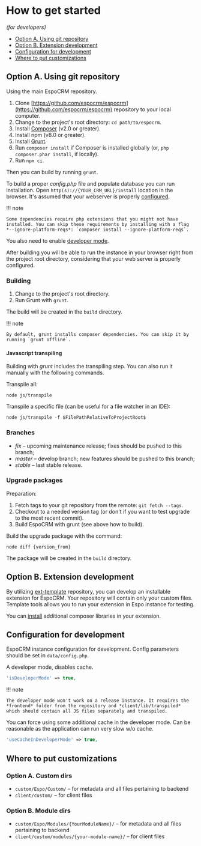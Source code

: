 # How to get started

*(for developers)*

* [Option A. Using git repository](#option-a-using-git-repository)
* [Option B. Extension development](#option-b-extension-development)
* [Configuration for development](#configuration-for-development)
* [Where to put customizations](#where-to-put-customizations)

## Option A. Using git repository

Using the main EspoCRM repository.

1. Clone [https://github.com/espocrm/espocrm](https://github.com/espocrm/espocrm) repository to your local computer.
2. Change to the project's root directory: `cd path/to/espocrm`.
3. Install [Composer](https://getcomposer.org/doc/00-intro.md) (v2.0 or greater).
4. Install npm (v8.0 or greater).
5. Install [Grunt](https://gruntjs.com/installing-grunt).
6. Run `composer install` if Composer is installed globally (or, `php composer.phar install`, if locally).
7. Run `npm ci`.

Then you can build by running `grunt`.

To build a proper *config.php* file and populate database you can run installation. Open `http(s)://{YOUR_CRM_URL}/install` location in the browser. It's assumed that your webserver is properly [configured](../administration/server-configuration.md).

!!! note

    Some dependencies require php extensions that you might not have installed. You can skip these requirements by installing with a flag *--ignore-platform-reqs*: `composer install --ignore-platform-reqs`.

You also need to enable [developer mode](#configuration-for-development).

After building you will be able to run the instance in your browser right from the project root directory, considering that your web server is properly configured.

### Building

1. Change to the project's root directory.
2. Run Grunt with `grunt`.

The build will be created in the `build` directory.

!!! note

    By default, grunt installs composer dependencies. You can skip it by running `grunt offline`.


#### Javascript transpiling

Building with *grunt* includes the transpiling step. You can also run it manually with the following commands.

Transpile all:

```
node js/transpile
```

Transpile a specific file (can be useful for a file watcher in an IDE):

```
node js/transpile -f $FilePathRelativeToProjectRoot$
```

### Branches

* *fix* – upcoming maintenance release; fixes should be pushed to this branch;
* *master* – develop branch; new features should be pushed to this branch;
* *stable* – last stable release.

### Upgrade packages

Preparation:

1. Fetch tags to your git repository from the remote: `git fetch --tags`.
2. Checkout to a needed version tag (or don't if you want to test upgrade to the most recent commit).
3. Build EspoCRM with grunt (see above how to build).

Build the upgrade package with the command:

```
node diff {version_from}
```

The package will be created in the `build` directory.

## Option B. Extension development

By utilizing [ext-template](https://github.com/espocrm/ext-template) repository, you can develop an installable extension for EspoCRM. Your repository will contain only your custom files. Template tools allows you to run your extension in Espo instance for testing.

You can [install](autoload.md) additional composer libraries in your extension.

## Configuration for development

EspoCRM instance configuration for development. Config parameters should be set in `data/config.php`.

A developer mode, disables cache.

```php
'isDeveloperMode' => true,
```

!!! note

    The developer mode won't work on a release instance. It requires the *frontend* folder from the repository and *client/lib/transpiled* which should contain all JS files separately and transpiled.

You can force using some additional cache in the developer mode. Can be reasonable as the application can run very slow w/o cache.

```php
'useCacheInDeveloperMode' => true,
```


## Where to put customizations

### Option A. Custom dirs

* `custom/Espo/Custom/` – for metadata and all files pertaining to backend
* `client/custom/` – for client files

### Option B. Module dirs

* `custom/Espo/Modules/{YourModuleName}/` – for metadata and all files pertaining to backend
* `client/custom/modules/{your-module-name}/` – for client files

